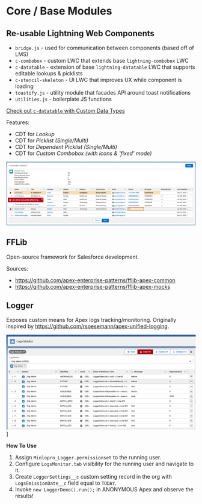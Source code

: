 # Core / Base Modules

## Re-usable Lightning Web Components

-   `bridge.js` - used for communication between components (based off of LMS)
-   `c-combobox` - custom LWC that extends base `lightning-combobox` LWC
-   `c-datatable` - extension of base `lightning-datatable` LWC that supports editable lookups & picklists
-   `c-stencil-skeleton` - UI LWC that improves UX while component is loading
-   `toastify.js` - utility module that facades API around toast notifications
-   `utilities.js` - boilerplate JS functions

[Check out `c-datatable` with Custom Data Types](https://youtu.be/DvqtHMrvp8k)

Features:

-   CDT for _Lookup_
-   CDT for _Picklist (Single/Multi)_
-   CDT for _Dependent Picklist (Single/Multi)_
-   CDT for _Custom Combobox (with icons & 'fixed' mode)_

[![Datatable Extension Demo](../../assets/demo/lwc/datatableContacts/datatable_contacts_demo.png)](https://youtu.be/DvqtHMrvp8k)

## FFLib

Open-source framework for Salesforce development.

Sources:

-   https://github.com/apex-enterprise-patterns/fflib-apex-common
-   https://github.com/apex-enterprise-patterns/fflib-apex-mocks

## Logger

Exposes custom means for Apex logs tracking/monitoring.
Originally inspired by https://github.com/rsoesemann/apex-unified-logging.

![Log Monitor](../../assets/demo/lwc/logMonitor/logMonitor_demo.png)]

**How To Use**

1. Assign `Minlopro_Logger.permissionset` to the running user.
2. Configure `LogsMonitor.tab` visibility for the running user and navigate to it.
3. Create `LoggerSettings__c` custom setting record in the org with `LogsEmissionDate__c` field equal to `TODAY`.
4. Invoke `new LoggerDemo().run();` in ANONYMOUS Apex and observe the results!
